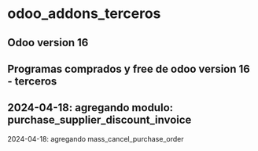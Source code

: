 # odoo_addons_terceros
Odoo version 16
---
Programas comprados y free de odoo version 16 - terceros
--
2024-04-18: agregando modulo: purchase_supplier_discount_invoice
--
2024-04-18: agregando mass_cancel_purchase_order
